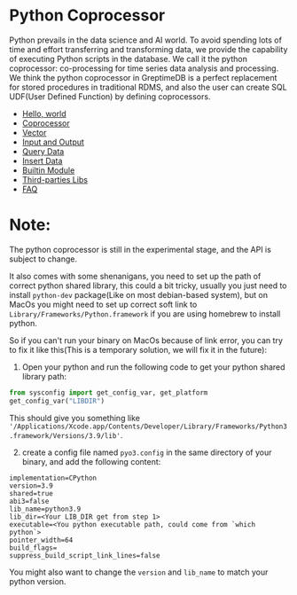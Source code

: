 # Python Coprocessor

Python prevails in the data science and AI world. To avoid spending lots of time and effort transferring and transforming data, we provide the capability of executing Python scripts in the database. We call it the python coprocessor: co-processing for time series data analysis and processing.
We think the python coprocessor in GreptimeDB is a perfect replacement for stored procedures in traditional RDMS, and also the user can create SQL UDF(User Defined Function) by defining coprocessors.

* [Hello, world](./hello.md)
* [Coprocessor](./coprocessor.md)
* [Vector](./vector.md)
* [Input and Output](./io.md)
* [Query Data](./query-data.md)
* [Insert Data](./insert-data.md)
* [Builtin Module](./builtins.md)
* [Third-parties Libs](./third-parties.md)
* [FAQ](./faq.md)

# Note:
The python coprocessor is still in the experimental stage, and the API is subject to change. 

It also comes with some shenanigans, you need to set up the path of correct python shared library, this could a bit tricky, usually you just need to install `python-dev` package(Like on most debian-based system), but on MacOs you might need to set up correct soft link to `Library/Frameworks/Python.framework` if you are using homebrew to install python.

So if you can't run your binary on MacOs because of link error, you can try to fix it like this(This is a temporary solution, we will fix it in the future):
1. Open your python and run the following code to get your python shared library path:
```python
from sysconfig import get_config_var, get_platform
get_config_var("LIBDIR")
```
This should give you something like `'/Applications/Xcode.app/Contents/Developer/Library/Frameworks/Python3.framework/Versions/3.9/lib'`.

2. create a config file named `pyo3.config` in the same directory of your binary, and add the following content:
```config
implementation=CPython
version=3.9
shared=true
abi3=false
lib_name=python3.9
lib_dir=<Your LIB_DIR get from step 1>
executable=<You python executable path, could come from `which python`>
pointer_width=64
build_flags=
suppress_build_script_link_lines=false
```
You might also want to change the `version` and `lib_name` to match your python version.